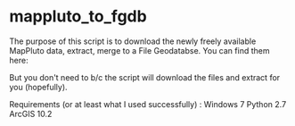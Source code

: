 mappluto_to_fgdb
================

The purpose of this script is to download the newly freely available MapPluto data, extract, merge to a File Geodatabse.
You can find them here:

But you don't need to b/c the script will download the files and extract for you (hopefully). 

Requirements (or at least what I used successfully) :
Windows 7
Python 2.7
ArcGIS 10.2


